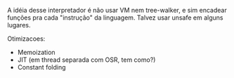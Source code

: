 A idéia desse interpretador é não usar VM nem tree-walker, e sim encadear funções pra cada "instrução" da linguagem. Talvez usar unsafe em alguns lugares.


Otimizacoes:
 - Memoization
 - JIT (em thread separada com OSR, tem como?)
 - Constant folding